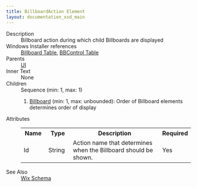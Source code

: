 ```yaml
---
title: BillboardAction Element
layout: documentation_xsd_main
---
```

<dl>
  <dt>Description</dt>
  <dd>                 Billboard action during which child Billboards are displayed             </dd>
  <dt>Windows Installer references</dt>
  <dd>
    <a href="http://msdn.microsoft.com/library/aa367823.aspx" target="_blank">Billboard Table</a>, <a href="http://msdn.microsoft.com/library/aa367818.aspx" target="_blank">BBControl Table</a></dd>
  <dt>Parents</dt>
  <dd>
    <a href="../wix/ui">UI</a>
  </dd>
  <dt>Inner Text</dt>
  <dd>None</dd>
  <dt>Children</dt>
  <dd>Sequence (min: 1, max: 1)<ol><li><a href="../wix/billboard">Billboard</a> (min: 1, max: unbounded): Order of Billboard elements determines order of display</li></ol></dd>
  <dt>Attributes</dt>
  <dd>
    <table cellspacing="0" cellpadding="0" class="schema">
      <tr>
        <th width="15%">Name</th>
        <th width="15%">Type</th>
        <th width="65%">Description</th>
        <th width="15%">Required</th>
      </tr>
      <tr>
        <td>Id</td>
        <td>String</td>
        <td>Action name that determines when the Billboard should be shown.</td>
        <td>Yes</td>
      </tr>
    </table>
  </dd>
  <dt>See Also</dt>
  <dd>
    <a href="../wix">Wix Schema</a>
  </dd>
</dl>

